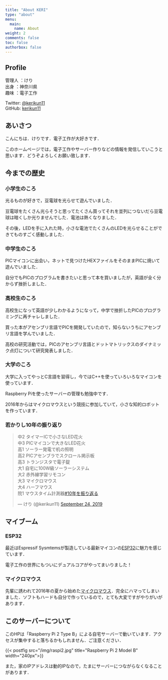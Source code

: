 ```yaml
---
title: "About KERI"
type: "about"
menu:
  main:
    name: About
weight: 2
comments: false
toc: false
authorbox: false
---
```


## Profile

管理人	：けり  
出身	：神奈川県  
趣味	：電子工作  

Twitter: [@kerikun11](http://twitter.com/kerikun11)  
GitHub:  [kerikun11](http://github.com/kerikun11)

## あいさつ

こんにちは．けりです．電子工作が大好きです．

このホームページでは，電子工作やサーバー作りなどの情報を発信していこうと思います．どうぞよろしくお願い致します．

## 今までの歴史

### 小学生のころ

光るものが好きで，豆電球を光らせて遊んでいました．

豆電球をたくさん光らそうと思ってたくさん買ってそれを並列につないだら豆電球は暗くしか光りませんでした．電池は熱くなりました．

その後，LEDを手に入れた時，小さな電池でたくさんのLEDを光らせることができてものすごく感動しました．

### 中学生のころ

PICマイコンに出会い，ネットで見つけたHEXファイルをそのままPICに焼いて遊んでいました．

自分でもPICのプログラムを書きたいと思って本を買いましたが，英語が全く分からず挫折しました．

### 高校生のころ

高校生になって英語が少しわかるようになって，中学で挫折したPICのプログラミングに再チャレしました．

買った本がアセンブリ言語でPICを開発していたので，知らないうちにアセンブリ言語を学んでいました．

高校の研究活動では，PICのアセンブリ言語とドットマトリックスのダイナミック点灯について研究発表しました．

### 大学のころ

大学に入ってやっとC言語を習得し，今ではC++を使っていろいろなマイコンを使っています．

Raspberry Piを使ったサーバーの管理も勉強中です．

2016年からはマイクロマウスという競技に参加していて，小さな知的ロボットを作っています．

### 若かりし10年の振り返り

<blockquote class="twitter-tweet"><p lang="ja" dir="ltr">中2 タイマーICで小さなLED花火<br>中3 PICマイコンで大きなLED花火<br>高1 ソーラー発電で机の照明<br>高2 PICアセンブラでスクロール掲示板<br>高3 トランジスタで電子錠<br>大1 自宅に100W級ソーラーシステム<br>大2 赤外線学習リモコン<br>大3 マイクロマウス<br>大4 ハーフマウス<br>院1 マウスタイム計測器<a href="https://twitter.com/hashtag/10%E5%B9%B4%E3%82%92%E6%8C%AF%E3%82%8A%E8%BF%94%E3%82%8B?src=hash&amp;ref_src=twsrc%5Etfw">#10年を振り返る</a></p>&mdash; けり (@kerikun11) <a href="https://twitter.com/kerikun11/status/1176485703380692993?ref_src=twsrc%5Etfw">September 24, 2019</a></blockquote> <script async src="https://platform.twitter.com/widgets.js" charset="utf-8"></script>

## マイブーム

### ESP32

最近はEspressif Sysmtemsが製造している最新マイコンの[ESP32](http://espressif.com/en/products/hardware/esp32/overview)に魅力を感じています．

電子工作の世界にもついにデュアルコアがやってまいりました！

### マイクロマウス

先輩に誘われて2016年の夏から始めた[マイクロマウス](http://www.ntf.or.jp/mouse/)．完全にハマってしまいました．ソフトもハードも自分で作っているので，とても大変ですがやりがいがあります．

## このサーバーについて

このHPは「Raspberry Pi 2 Type B」による自宅サーバーで動いています．アクセスが集中すると落ちるかもしれません．ご注意ください．

<!-- {{< postfig src="/img/pine64.jpg" title="PINE64 A+" width="240px">}} -->
{{< postfig src="/img/raspi2.jpg" title="Raspberry Pi 2 Model B" width="240px">}}

また，家のIPアドレスは動的IPなので，たまにサーバーにつながらなくなることがあります．
